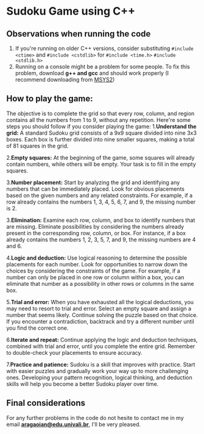 # Sudoku Game using **C++**
## Observations when running the code
1. If you're running on older C++ versions, consider substituting `#include <ctime>` and `#include <cstdlib>` for `#include <time.h>` `#include <stdlib.h>`
2. Running on a console might be a problem for some people. To fix this problem, download **g++ and gcc** and should work properly (I recommend downloading from [MSYS2](https://www.msys2.org/))
## How to play the game:
 The objective is to complete the grid so that every row, column, and region contains all the numbers from 1 to 9, without any repetition. Here're some steps you should follow if you consider playing the game:
 1.**Understand the grid:** A standard Sudoku grid consists of a 9x9 square divided into nine 3x3 boxes. Each box is further divided into nine smaller squares, making a total of 81 squares in the grid.

2.**Empty squares:** At the beginning of the game, some squares will already contain numbers, while others will be empty. Your task is to fill in the empty squares.

3.**Number placement:** Start by analyzing the grid and identifying any numbers that can be immediately placed. Look for obvious placements based on the given numbers and any related constraints. For example, if a row already contains the numbers 1, 3, 4, 5, 6, 7, and 9, the missing number is 2.

3.**Elimination:** Examine each row, column, and box to identify numbers that are missing. Eliminate possibilities by considering the numbers already present in the corresponding row, column, or box. For instance, if a box already contains the numbers 1, 2, 3, 5, 7, and 9, the missing numbers are 4 and 6.

4.**Logic and deduction:** Use logical reasoning to determine the possible placements for each number. Look for opportunities to narrow down the choices by considering the constraints of the game. For example, if a number can only be placed in one row or column within a box, you can eliminate that number as a possibility in other rows or columns in the same box.

5.**Trial and error:** When you have exhausted all the logical deductions, you may need to resort to trial and error. Select an empty square and assign a number that seems likely. Continue solving the puzzle based on that choice. If you encounter a contradiction, backtrack and try a different number until you find the correct one.

6.**Iterate and repeat:** Continue applying the logic and deduction techniques, combined with trial and error, until you complete the entire grid. Remember to double-check your placements to ensure accuracy.

7.**Practice and patience:** Sudoku is a skill that improves with practice. Start with easier puzzles and gradually work your way up to more challenging ones. Developing your pattern recognition, logical thinking, and deduction skills will help you become a better Sudoku player over time.

## Final considerations
For any further problems in the code do not hesite to contact me in my email **aragaoian@edu.univali.br**, I'll be very pleased.
